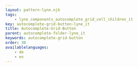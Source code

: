 ```yaml
---
layout: pattern-lyne.njk
tags: 
    - lyne_components_autocomplete_grid_cell_children_it
key: autocomplete-grid-button-lyne_it
title: Autocomplete-Grid-Button
parent: autocomplete-folder-lyne_it
keywords: autocomplete-grid-button
order: 30
availablelanguages: 
    - de
    - en
---
```

